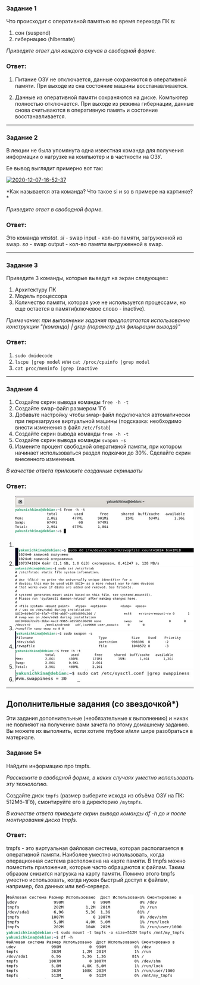 ### Задание 1

Что происходит с оперативной памятью во время перехода ПК в:
1) сон (suspend)
2) гибернацию (hibernate)

*Приведите ответ для каждого случая в свободной форме.*

### Ответ:

1) Питание ОЗУ не отключается, данные сохраняются в оперативной памяти. При выходе из сна состояние машины восстанавливается.

2) Данные из оперативной памяти сохраняются на диске. Компьютер полностью отключается. При выходе из режима гибернации, данные снова считываются в оперативную память и состояние восстанавливается.

---

### Задание 2

В лекции не была упомянута одна известная команда для получения информации о нагрузке на компьютер и в частности  на ОЗУ.

Ее вывод выглядит примерно вот так:

<a href="https://imgbb.com/"><img src="https://i.ibb.co/7Q16Chb/2020-12-07-16-52-37.png" alt="2020-12-07-16-52-37" border="0"></a>

*Как называется эта команда? Что такое si и so  в примере на картинке? *

*Приведите ответ в свободной форме.*

### Ответ:

Это команда *vmstat*. *si* - swap input - кол-во памяти, загруженной из swap. *so* - swap output - кол-во памяти выгруженной в swap.

---

### Задание 3

Приведите 3 команды, которые выведут на экран следующее::

1) Архитектуру ПК
2) Модель процессора
3) Количество памяти, которая уже не используется процессами, но еще остается в памяти(ключевое слово - inactive).

*Примечание: при выполнении задания предполагается использование конструкции "{команда} | grep {параметр для фильрации вывода}"*

### Ответ:

1) `sudo dmidecode`
2) `lscpu |grep model` или `cat /proc/cpuinfo |grep model`
3) `cat proc/meminfo |grep Inactive`

---

### Задание 4

1) Создайте скрин вывода команды `free -h -t`
2) Создайте swap-файл размером 1Гб
3) Добавьте настройку чтобы swap-файл подключался автоматически при перезагрузке виртуальной машины (подсказка: необходимо внести изменения в файл `/etc/fstab`)
4) Создайте скрин вывода команды `free -h -t`
5) Создайте скрин вывода команды `swapon -s`
6) Измените процент свободной оперативной памяти, при котором начинает использоваться раздел подкачки до 30%. Сделайте скрин внесенного изменения.


*В качестве ответа приложите созданные скриншоты*

### Ответ:

1) ![Task1](/Module1/lesson6/task1.jpg "Задание 1")
2) ![Task2](/Module1/lesson6/task2.jpg "Задание 2")
3) ![Task3](/Module1/lesson6/task3.jpg "Задание 3")
4) ![Task4](/Module1/lesson6/task4.jpg "Задание 4")
5) ![Task5](/Module1/lesson6/task5.jpg "Задание 5")
6) ![Task6](/Module1/lesson6/task6.jpg "Задание 6")

---

## Дополнительные задания (со звездочкой*)
Эти задания дополнительные (необязательные к выполнению) и никак не повлияют на получение вами зачета по этому домашнему заданию. Вы можете их выполнить, если хотите глубже и/или шире разобраться в материале.


### Задание 5*

Найдите информацию про tmpfs.

*Расскажите в свободной форме, в каких случаях уместно использовать эту технологию.*

Создайте диск `tmpfs` (размер выберите исходя из объёма ОЗУ на ПК: 512Мб-1Гб), смонтируйте его в директорию `/mytmpfs`.

*В качестве ответа приведите скрин вывода команды df -h до и после монтирования диска tmpfs.*
    
### Ответ:

tmpfs - это виртуальная файловая система, которая располагается в оперативной памяти. Наиболее уместно использовать, когда операционная система расположена на карте памяти. В tmpfs можно поместить приложения, которые часто обращаются к файлам. Таким образом снизится нагрузка на карту памяти.
Помимо этого tmpfs уместно использовать, когда нужен быстрый доступ к файлам, например, баз данных или веб-сервера.

![Task7](/Module1/lesson6/task7.jpg "Задание 7")
![Task8](/Module1/lesson6/task8.jpg "Задание 8")

